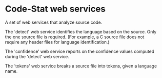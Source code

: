 # Code-Stat web services

A set of web services that analyze source code.

The 'detect' web service identifies the language based on the source. Only
the one source file is required. (For example, a C source file does not require any header files for language identification.)

The 'confidence' web service reports on the confidence values computed during the 'detect' web service.

The 'tokens' web service breaks a source file into tokens, given a language name.
